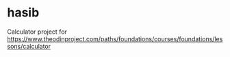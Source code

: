 # hasib
Calculator project for https://www.theodinproject.com/paths/foundations/courses/foundations/lessons/calculator
